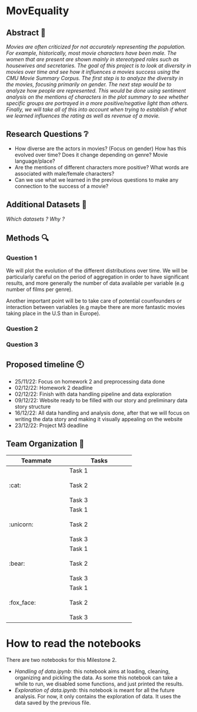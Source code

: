 # MovEquality

## Abstract :memo:
_Movies are often criticized for not accurately representing the population. For example, historically, most movie characters have been male. The women that are present are shown mainly in stereotyped roles such as housewives and secretaries. The goal of this project is to look at diversity in movies over time and see how it influences a movies success using the CMU Movie Summary Corpus. The first step is to analyze the diversity in the movies, focusing primarily on gender. The next step would be to analyze how people are represented. This would be done using sentiment analysis on the mentions of characters in the plot summary to see whether specific groups are portrayed in a more positive/negative light than others. Finally, we will take all of this into account when trying to establish if what we learned influences the rating as well as revenue of a movie._

## Research Questions :grey_question:
- How diverse are the actors in movies? (Focus on gender) How has this evolved over time? Does it change depending on genre? Movie language/place?
- Are the mentions of different characters more positive? What words are associated with male/female characters?
- Can we use what we learned in the previous questions to make any connection to the success of a movie?

## Additional Datasets :fax:
_Which datasets ? Why ?_

## Methods :mag:
### Question 1
We will plot the evolution of the different distributions over time. We will be particularly careful on the period of aggregation in order to have significant results, and more generally the number of data available per variable (e.g number of films per genre).

Another important point will be to take care of potential counfounders or interaction between variables (e.g maybe there are more fantastic movies taking place in the U.S than in Europe).

### Question 2
### Question 3

## Proposed timeline :clock10:
- 25/11/22: Focus on homework 2 and preprocessing data done
- 02/12/22: Homework 2 deadline
- 02/12/22: Finish with data handling pipeline and data exploration
- 09/12/22: Website ready to be filled with our story and preliminary data story structure
- 16/12/22: All data handling and analysis done, after that we will focus on writing the data story and making it visually appealing on the website
- 23/12/22: Project M3 deadline


## Team Organization :raised_hands:

<table class="tg" style="undefined;table-layout: fixed; width: 342px">
<colgroup>
<col style="width: 164px">
<col style="width: 178px">
</colgroup>
<thead>
  <tr>
    <th class="tg-0lax">Teammate</th>
    <th class="tg-0lax">Tasks</th>
  </tr>
</thead>
<tbody>
  <tr>
    <td class="tg-0lax">:cat:</td>
    <td class="tg-0lax">Task 1<br><br>Task 2<br><br>Task 3</td>
  </tr>
  <tr>
    <td class="tg-0lax">:unicorn:</td>
    <td class="tg-0lax">Task 1<br><br>Task 2<br><br>Task 3</td>
  </tr>
  <tr>
    <td class="tg-0lax">:bear:</td>
    <td class="tg-0lax">Task 1<br><br>Task 2<br><br>Task 3</td>
  </tr>
  <tr>
    <td class="tg-0lax">:fox_face:</td>
    <td class="tg-0lax">Task 1<br><br>Task 2<br><br>Task 3</td>
  </tr>
</tbody>
</table>

# How to read the notebooks
There are two notebooks for this Milestone 2.
- _Handling of data.ipynb_: this notebook aims at loading, cleaning, organizing and pickling the data. As some this notebook can take a while to run, we disabled some functions, and just printed the results.
- _Exploration of data.ipynb_: this notebook is meant for all the future analysis. For now, it only contains the exploration of data. It uses the data saved by the previous file.
